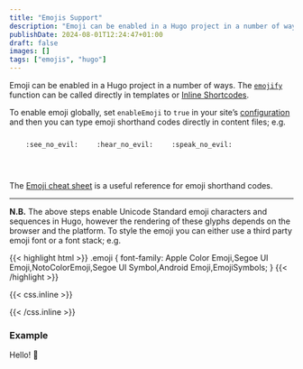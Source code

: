 ```yaml
---
title: "Emojis Support"
description: "Emoji can be enabled in a Hugo project in a number of ways."
publishDate: 2024-08-01T12:24:47+01:00
draft: false
images: []
tags: ["emojis", "hugo"]
---
```


Emoji can be enabled in a Hugo project in a number of ways. 
The [`emojify`](https://gohugo.io/functions/emojify/) function can be called directly in templates or [Inline Shortcodes](https://gohugo.io/templates/shortcode-templates/#inline-shortcodes). 

To enable emoji globally, set `enableEmoji` to `true` in your site’s [configuration](https://gohugo.io/getting-started/configuration/) and then you can type emoji shorthand codes directly in content files; e.g.

<p>
	<span>
		<span class="emojify">🙈</span>
		<code>:see_no_evil:</code>
	</span>
		<span>
			<span class="emojify">🙉</span>
			<code>:hear_no_evil:</code>
		</span>
	<span>
		<span class="emojify">🙊</span>
		<code>:speak_no_evil:</code>
	</span>
</p>
<br>

The [Emoji cheat sheet](http://www.emoji-cheat-sheet.com/) is a useful reference for emoji shorthand codes.

***

**N.B.** The above steps enable Unicode Standard emoji characters and sequences in Hugo, however the rendering of these glyphs depends on the browser and the platform. To style the emoji you can either use a third party emoji font or a font stack; e.g.

{{< highlight html >}}
.emoji {
font-family: Apple Color Emoji,Segoe UI Emoji,NotoColorEmoji,Segoe UI Symbol,Android Emoji,EmojiSymbols;
}
{{< /highlight >}}

{{< css.inline >}}
<style>
.emojify {
	font-family: Apple Color Emoji,Segoe UI Emoji,NotoColorEmoji,Segoe UI Symbol,Android Emoji,EmojiSymbols;
	font-size: 2rem;
	vertical-align: middle;
}
</style>
{{< /css.inline >}}

### Example

Hello! :wave: